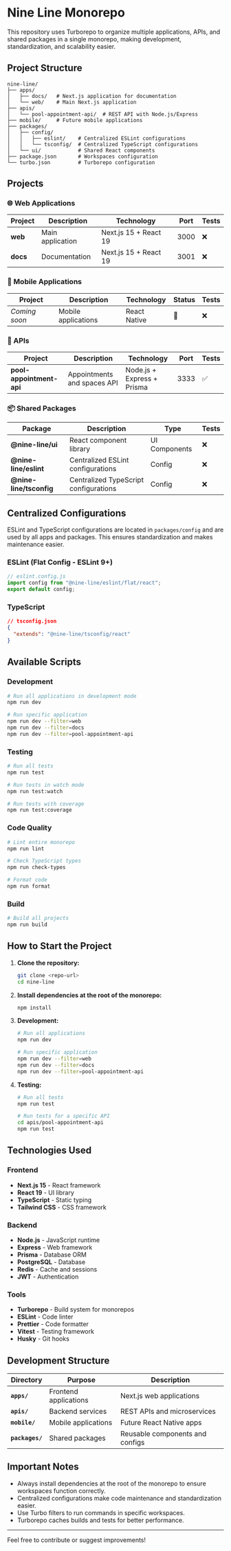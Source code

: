 # Nine Line Monorepo

This repository uses Turborepo to organize multiple applications, APIs, and shared packages in a single monorepo, making development, standardization, and scalability easier.

## Project Structure

```
nine-line/
├── apps/
│   ├── docs/   # Next.js application for documentation
│   └── web/    # Main Next.js application
├── apis/
│   └── pool-appointment-api/  # REST API with Node.js/Express
├── mobile/     # Future mobile applications
├── packages/
│   ├── config/
│   │   ├── eslint/    # Centralized ESLint configurations
│   │   └── tsconfig/  # Centralized TypeScript configurations
│   └── ui/            # Shared React components
├── package.json       # Workspaces configuration
└── turbo.json         # Turborepo configuration
```

## Projects

### 🌐 Web Applications

| Project  | Description      | Technology            | Port | Tests |
| -------- | ---------------- | --------------------- | ---- | ----- |
| **web**  | Main application | Next.js 15 + React 19 | 3000 | ❌    |
| **docs** | Documentation    | Next.js 15 + React 19 | 3001 | ❌    |

### 📱 Mobile Applications

| Project       | Description         | Technology   | Status | Tests |
| ------------- | ------------------- | ------------ | ------ | ----- |
| _Coming soon_ | Mobile applications | React Native | 🚧     | ❌    |

### 🔌 APIs

| Project                  | Description                 | Technology                 | Port | Tests |
| ------------------------ | --------------------------- | -------------------------- | ---- | ----- |
| **pool-appointment-api** | Appointments and spaces API | Node.js + Express + Prisma | 3333 | ✅    |

### 📦 Shared Packages

| Package                 | Description                           | Type          | Tests |
| ----------------------- | ------------------------------------- | ------------- | ----- |
| **@nine-line/ui**       | React component library               | UI Components | ❌    |
| **@nine-line/eslint**   | Centralized ESLint configurations     | Config        | ❌    |
| **@nine-line/tsconfig** | Centralized TypeScript configurations | Config        | ❌    |

## Centralized Configurations

ESLint and TypeScript configurations are located in `packages/config` and are used by all apps and packages. This ensures standardization and makes maintenance easier.

### ESLint (Flat Config - ESLint 9+)

```js
// eslint.config.js
import config from "@nine-line/eslint/flat/react";
export default config;
```

### TypeScript

```json
// tsconfig.json
{
  "extends": "@nine-line/tsconfig/react"
}
```

## Available Scripts

### Development

```bash
# Run all applications in development mode
npm run dev

# Run specific application
npm run dev --filter=web
npm run dev --filter=docs
npm run dev --filter=pool-appointment-api
```

### Testing

```bash
# Run all tests
npm run test

# Run tests in watch mode
npm run test:watch

# Run tests with coverage
npm run test:coverage
```

### Code Quality

```bash
# Lint entire monorepo
npm run lint

# Check TypeScript types
npm run check-types

# Format code
npm run format
```

### Build

```bash
# Build all projects
npm run build
```

## How to Start the Project

1. **Clone the repository:**

   ```sh
   git clone <repo-url>
   cd nine-line
   ```

2. **Install dependencies at the root of the monorepo:**

   ```sh
   npm install
   ```

3. **Development:**

   ```sh
   # Run all applications
   npm run dev

   # Run specific application
   npm run dev --filter=web
   npm run dev --filter=docs
   npm run dev --filter=pool-appointment-api
   ```

4. **Testing:**

   ```sh
   # Run all tests
   npm run test

   # Run tests for a specific API
   cd apis/pool-appointment-api
   npm run test
   ```

## Technologies Used

### Frontend

- **Next.js 15** - React framework
- **React 19** - UI library
- **TypeScript** - Static typing
- **Tailwind CSS** - CSS framework

### Backend

- **Node.js** - JavaScript runtime
- **Express** - Web framework
- **Prisma** - Database ORM
- **PostgreSQL** - Database
- **Redis** - Cache and sessions
- **JWT** - Authentication

### Tools

- **Turborepo** - Build system for monorepos
- **ESLint** - Code linter
- **Prettier** - Code formatter
- **Vitest** - Testing framework
- **Husky** - Git hooks

## Development Structure

| Directory       | Purpose               | Description                     |
| --------------- | --------------------- | ------------------------------- |
| **`apps/`**     | Frontend applications | Next.js web applications        |
| **`apis/`**     | Backend services      | REST APIs and microservices     |
| **`mobile/`**   | Mobile applications   | Future React Native apps        |
| **`packages/`** | Shared packages       | Reusable components and configs |

## Important Notes

- Always install dependencies at the root of the monorepo to ensure workspaces function correctly.
- Centralized configurations make code maintenance and standardization easier.
- Use Turbo filters to run commands in specific workspaces.
- Turborepo caches builds and tests for better performance.

---

Feel free to contribute or suggest improvements!
